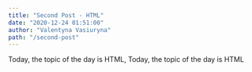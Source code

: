 ```yaml
---
title: "Second Post - HTML"
date: "2020-12-24 01:51:00"
author: "Valentyna Vasiuryna"
path: "/second-post"
---
```


Today, the topic of the day is HTML, Today, the topic of the day is HTML
